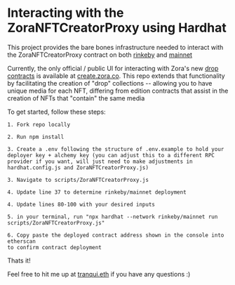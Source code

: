 # Interacting with the ZoraNFTCreatorProxy using Hardhat

This project provides the bare bones infrastructure needed to interact
with the ZoraNFTCreatorProxy contract on both [rinkeby](https://rinkeby.etherscan.io/address/0x2d2acD205bd6d9D0B3E79990e093768375AD3a30) and [mainnet](https://etherscan.io/address/0xF74B146ce44CC162b601deC3BE331784DB111DC1)

Currently, the only official / public UI for interacting with Zora's new [drop contracts](https://github.com/ourzora/zora-drops-contracts) is available at
[create.zora.co](https://create.zora.co/). This repo extends that functionality by facilitating the creation of "drop" collections -- allowing you to have unique media for each NFT, differing from edition contracts that assist in the creation of NFTs that "contain" the same media

To get started, follow these steps:

```
1. Fork repo locally

2. Run npm install

3. Create a .env following the structure of .env.example to hold your deployer key + alchemy key (you can adjust this to a different RPC provider if you want, will just need to make adjustments in hardhat.config.js and ZoraNFTCreatorProxy.js)

3. Navigate to scripts/ZoraNFTCreatorProxy.js

4. Update line 37 to determine rinkeby/mainnet deployment

4. Update lines 80-100 with your desired inputs

5. in your terminal, run "npx hardhat --network rinkeby/mainnet run scripts/ZoraNFTCreatorProxy.js"

6. Copy paste the deployed contract address shown in the console into etherscan
to confirm contract deployment
```

Thats it!

Feel free to hit me up at [tranqui.eth](https://twitter.com/0xTranqui) if you have any questions :)
